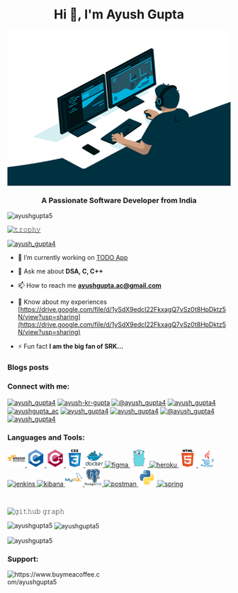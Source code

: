 <h1 align="center">Hi 👋, I'm Ayush Gupta</h1>
<img align="center" width="1100" height = "350" src="Hand%20Wave.gif">
<h3 align="center">A Passionate Software Developer from India</h3>

<p align="left"> <img src="https://komarev.com/ghpvc/?username=ayushgupta5&label=Profile%20views&color=0e75b6&style=flat" alt="ayushgupta5" /> </p>


[![𝚝𝚛𝚘𝚙𝚑𝚢](https://github-profile-trophy.vercel.app/?username=ayushgupta5&column=8&margin-w=15&margin-h=15&no-bg=true&no-frame=true&theme=juicyfresh)](https://github.com/ayushgupta5)

<p align="left"> <a href="https://twitter.com/ayush_gupta4" target="blank"><img src="https://img.shields.io/twitter/follow/ayush_gupta4?logo=twitter&style=for-the-badge" alt="ayush_gupta4" /></a> </p>

- 🔭 I’m currently working on [TODO App](https://github.com/ayushgupta5/GoLangCrud)

- 💬 Ask me about **DSA, C, C++**

- 📫 How to reach me **ayushgupta.ac@gmail.com**

- 📄 Know about my experiences [https://drive.google.com/file/d/1ySdX9edcI22FkxagQ7vSz0t8HpDktz5N/view?usp=sharing](https://drive.google.com/file/d/1ySdX9edcI22FkxagQ7vSz0t8HpDktz5N/view?usp=sharing)

- ⚡ Fun fact **I am the big fan of SRK...**

### Blogs posts
<!-- BLOG-POST-LIST:START -->
<!-- BLOG-POST-LIST:END -->

<h3 align="left">Connect with me:</h3>
<p align="left">
<a href="https://twitter.com/ayush_gupta4" target="blank"><img align="center" src="https://raw.githubusercontent.com/rahuldkjain/github-profile-readme-generator/master/src/images/icons/Social/twitter.svg" alt="ayush_gupta4" height="30" width="40" /></a>
<a href="https://linkedin.com/in/ayush-kr-gupta" target="blank"><img align="center" src="https://raw.githubusercontent.com/rahuldkjain/github-profile-readme-generator/master/src/images/icons/Social/linked-in-alt.svg" alt="ayush-kr-gupta" height="30" width="40" /></a>
<a href="https://medium.com/@ayush_gupta4" target="blank"><img align="center" src="https://raw.githubusercontent.com/rahuldkjain/github-profile-readme-generator/master/src/images/icons/Social/medium.svg" alt="@ayush_gupta4" height="30" width="40" /></a>
<a href="https://www.codechef.com/users/ayush_gupta4" target="blank"><img align="center" src="https://cdn.jsdelivr.net/npm/simple-icons@3.1.0/icons/codechef.svg" alt="ayush_gupta4" height="30" width="40" /></a>
<a href="https://www.hackerrank.com/ayushgupta_ac" target="blank"><img align="center" src="https://raw.githubusercontent.com/rahuldkjain/github-profile-readme-generator/master/src/images/icons/Social/hackerrank.svg" alt="ayushgupta_ac" height="30" width="40" /></a>
<a href="https://codeforces.com/profile/ayush_gupta4" target="blank"><img align="center" src="https://raw.githubusercontent.com/rahuldkjain/github-profile-readme-generator/master/src/images/icons/Social/codeforces.svg" alt="ayush_gupta4" height="30" width="40" /></a>
<a href="https://www.leetcode.com/ayush_gupta4" target="blank"><img align="center" src="https://raw.githubusercontent.com/rahuldkjain/github-profile-readme-generator/master/src/images/icons/Social/leet-code.svg" alt="ayush_gupta4" height="30" width="40" /></a>
<a href="https://www.hackerearth.com/@ayush_gupta4" target="blank"><img align="center" src="https://raw.githubusercontent.com/rahuldkjain/github-profile-readme-generator/master/src/images/icons/Social/hackerearth.svg" alt="@ayush_gupta4" height="30" width="40" /></a>
<a href="https://auth.geeksforgeeks.org/user/ayush_gupta4" target="blank"><img align="center" src="https://raw.githubusercontent.com/rahuldkjain/github-profile-readme-generator/master/src/images/icons/Social/geeks-for-geeks.svg" alt="ayush_gupta4" height="30" width="40" /></a>
</p>

<h3 align="left">Languages and Tools:</h3>
<p align="left"> <a href="https://aws.amazon.com" target="_blank" rel="noreferrer"> <img src="https://raw.githubusercontent.com/devicons/devicon/master/icons/amazonwebservices/amazonwebservices-original-wordmark.svg" alt="aws" width="40" height="40"/> </a> <a href="https://www.cprogramming.com/" target="_blank" rel="noreferrer"> <img src="https://raw.githubusercontent.com/devicons/devicon/master/icons/c/c-original.svg" alt="c" width="40" height="40"/> </a> <a href="https://www.w3schools.com/cpp/" target="_blank" rel="noreferrer"> <img src="https://raw.githubusercontent.com/devicons/devicon/master/icons/cplusplus/cplusplus-original.svg" alt="cplusplus" width="40" height="40"/> </a> <a href="https://www.w3schools.com/css/" target="_blank" rel="noreferrer"> <img src="https://raw.githubusercontent.com/devicons/devicon/master/icons/css3/css3-original-wordmark.svg" alt="css3" width="40" height="40"/> </a> <a href="https://www.docker.com/" target="_blank" rel="noreferrer"> <img src="https://raw.githubusercontent.com/devicons/devicon/master/icons/docker/docker-original-wordmark.svg" alt="docker" width="40" height="40"/> </a> <a href="https://www.figma.com/" target="_blank" rel="noreferrer"> <img src="https://www.vectorlogo.zone/logos/figma/figma-icon.svg" alt="figma" width="40" height="40"/> </a> <a href="https://golang.org" target="_blank" rel="noreferrer"> <img src="https://raw.githubusercontent.com/devicons/devicon/master/icons/go/go-original.svg" alt="go" width="40" height="40"/> </a> <a href="https://heroku.com" target="_blank" rel="noreferrer"> <img src="https://www.vectorlogo.zone/logos/heroku/heroku-icon.svg" alt="heroku" width="40" height="40"/> </a> <a href="https://www.w3.org/html/" target="_blank" rel="noreferrer"> <img src="https://raw.githubusercontent.com/devicons/devicon/master/icons/html5/html5-original-wordmark.svg" alt="html5" width="40" height="40"/> </a> <a href="https://www.java.com" target="_blank" rel="noreferrer"> <img src="https://raw.githubusercontent.com/devicons/devicon/master/icons/java/java-original.svg" alt="java" width="40" height="40"/> </a> <a href="https://www.jenkins.io" target="_blank" rel="noreferrer"> <img src="https://www.vectorlogo.zone/logos/jenkins/jenkins-icon.svg" alt="jenkins" width="40" height="40"/> </a> <a href="https://www.elastic.co/kibana" target="_blank" rel="noreferrer"> <img src="https://www.vectorlogo.zone/logos/elasticco_kibana/elasticco_kibana-icon.svg" alt="kibana" width="40" height="40"/> </a> <a href="https://www.mysql.com/" target="_blank" rel="noreferrer"> <img src="https://raw.githubusercontent.com/devicons/devicon/master/icons/mysql/mysql-original-wordmark.svg" alt="mysql" width="40" height="40"/> </a> <a href="https://www.postgresql.org" target="_blank" rel="noreferrer"> <img src="https://raw.githubusercontent.com/devicons/devicon/master/icons/postgresql/postgresql-original-wordmark.svg" alt="postgresql" width="40" height="40"/> </a> <a href="https://postman.com" target="_blank" rel="noreferrer"> <img src="https://www.vectorlogo.zone/logos/getpostman/getpostman-icon.svg" alt="postman" width="40" height="40"/> </a> <a href="https://www.python.org" target="_blank" rel="noreferrer"> <img src="https://raw.githubusercontent.com/devicons/devicon/master/icons/python/python-original.svg" alt="python" width="40" height="40"/> </a> <a href="https://spring.io/" target="_blank" rel="noreferrer"> <img src="https://www.vectorlogo.zone/logos/springio/springio-icon.svg" alt="spring" width="40" height="40"/> </a> </p>

<br/>



![𝚐𝚒𝚝𝚑𝚞𝚋 𝚐𝚛𝚊𝚙𝚑](https://activity-graph.herokuapp.com/graph?username=ayushgupta5&theme=react-dark&hide_border=true&area=true)
 <br/>

<p><img align="left" src="https://github-readme-stats.vercel.app/api/top-langs?username=ayushgupta5&show_icons=true&locale=en&layout=compact" alt="ayushgupta5" /></p>

<p>&nbsp;<img align="center" src="https://github-readme-stats.vercel.app/api?username=ayushgupta5&show_icons=true&locale=en" alt="ayushgupta5" /></p>

<p><img align="center" src="https://github-readme-streak-stats.herokuapp.com/?user=ayushgupta5&" alt="ayushgupta5" /></p>


<h3 align="left">Support:</h3>
<p><a href="https://www.buymeacoffee.com/https://www.buymeacoffee.com/ayushgupta5"> <img align="left" src="https://cdn.buymeacoffee.com/buttons/v2/default-yellow.png" height="50" width="210" alt="https://www.buymeacoffee.com/ayushgupta5" /></a></p><br><br>